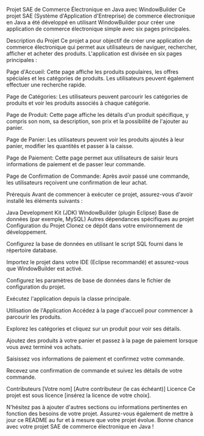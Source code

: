 
Projet SAE de Commerce Électronique en Java avec WindowBuilder
Ce projet SAE (Système d'Application d'Entreprise) de commerce électronique en Java a été développé en utilisant WindowBuilder pour créer une application de commerce électronique simple avec six pages principales.

Description du Projet
Ce projet a pour objectif de créer une application de commerce électronique qui permet aux utilisateurs de naviguer, rechercher, afficher et acheter des produits. L'application est divisée en six pages principales :

Page d'Accueil: Cette page affiche les produits populaires, les offres spéciales et les catégories de produits. Les utilisateurs peuvent également effectuer une recherche rapide.

Page de Catégories: Les utilisateurs peuvent parcourir les catégories de produits et voir les produits associés à chaque catégorie.

Page de Produit: Cette page affiche les détails d'un produit spécifique, y compris son nom, sa description, son prix et la possibilité de l'ajouter au panier.

Page de Panier: Les utilisateurs peuvent voir les produits ajoutés à leur panier, modifier les quantités et passer à la caisse.

Page de Paiement: Cette page permet aux utilisateurs de saisir leurs informations de paiement et de passer leur commande.

Page de Confirmation de Commande: Après avoir passé une commande, les utilisateurs reçoivent une confirmation de leur achat.

Prérequis
Avant de commencer à exécuter ce projet, assurez-vous d'avoir installé les éléments suivants :

Java Development Kit (JDK)
WindowBuilder (plugin Eclipse)
Base de données (par exemple, MySQL)
Autres dépendances spécifiques au projet
Configuration du Projet
Clonez ce dépôt dans votre environnement de développement.

Configurez la base de données en utilisant le script SQL fourni dans le répertoire database.

Importez le projet dans votre IDE (Eclipse recommandé) et assurez-vous que WindowBuilder est activé.

Configurez les paramètres de base de données dans le fichier de configuration du projet.

Exécutez l'application depuis la classe principale.

Utilisation de l'Application
Accédez à la page d'accueil pour commencer à parcourir les produits.

Explorez les catégories et cliquez sur un produit pour voir ses détails.

Ajoutez des produits à votre panier et passez à la page de paiement lorsque vous avez terminé vos achats.

Saisissez vos informations de paiement et confirmez votre commande.

Recevez une confirmation de commande et suivez les détails de votre commande.

Contributeurs
[Votre nom]
[Autre contributeur (le cas échéant)]
Licence
Ce projet est sous licence [insérez la licence de votre choix].

N'hésitez pas à ajouter d'autres sections ou informations pertinentes en fonction des besoins de votre projet. Assurez-vous également de mettre à jour ce README au fur et à mesure que votre projet évolue. Bonne chance avec votre projet SAE de commerce électronique en Java !
